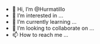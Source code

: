 - 👋 Hi, I’m @Hurmatillo
- 👀 I’m interested in ...
- 🌱 I’m currently learning ...
- 💞️ I’m looking to collaborate on ...
- 📫 How to reach me ...

<!---
Hurmatillo/Hurmatillo is a ✨ special ✨ repository because its `README.md` (this file) appears on your GitHub profile.
You can click the Preview link to take a look at your changes.
--->

